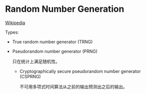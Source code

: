 # Random Number Generation
[Wikipedia](https://en.wikipedia.org/wiki/Random_number_generation)

Types:
- True random number generator (TRNG)
- Pseudorandom number generator (PRNG)

  只在统计上满足随机性。

  - Cryptographically secure pseudorandom number generator (CSPRNG)

    不可用多项式时间算法从之前的输出预测出之后的输出。